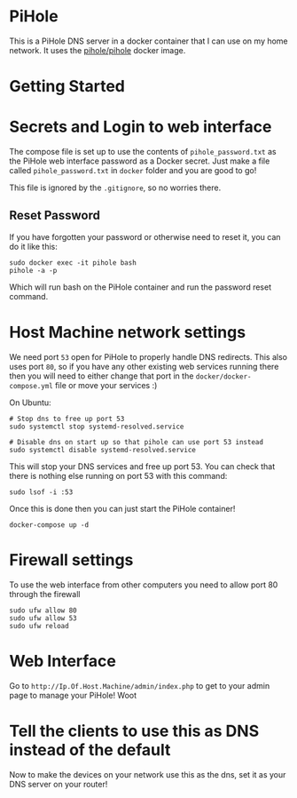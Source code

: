 # PiHole

This is a PiHole DNS server in a docker container that I can use on my home network. It uses the [pihole/pihole](https://hub.docker.com/r/pihole/pihole) docker image.

# Getting Started

# Secrets and Login to web interface

The compose file is set up to use the contents of `pihole_password.txt` as the PiHole web interface password as a Docker secret.
Just make a file called `pihole_password.txt` in `docker` folder and you are good to go!

This file is ignored by the `.gitignore`, so no worries there.

## Reset Password

If you have forgotten your password or otherwise need to reset it, you can do it like this: 

```
sudo docker exec -it pihole bash
pihole -a -p
```

Which will run bash on the PiHole container and run the password reset command.

# Host Machine network settings

We need port `53` open for PiHole to properly handle DNS redirects. This also uses port `80`, so
if you have any other existing web services running there then you will need to either change that
port in the `docker/docker-compose.yml` file or move your services :)

On Ubuntu:

```
# Stop dns to free up port 53
sudo systemctl stop systemd-resolved.service

# Disable dns on start up so that pihole can use port 53 instead
sudo systemctl disable systemd-resolved.service 
```

This will stop your DNS services and free up port 53. You can check that there is nothing else running on port 53 with this command:
```
sudo lsof -i :53
```

Once this is done then you can just start the PiHole container! 
```
docker-compose up -d
```

# Firewall settings

To use the web interface from other computers you need to allow port 80 through the firewall

```
sudo ufw allow 80
sudo ufw allow 53
sudo ufw reload
```

# Web Interface

Go to `http://Ip.Of.Host.Machine/admin/index.php` to get to your admin page to manage your PiHole! Woot

# Tell the clients to use this as DNS instead of the default

Now to make the devices on your network use this as the dns, set it as your DNS server on your router!